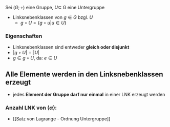 Sei $(G; \circ)$ eine Gruppe, $U \subseteq$ G  eine Untergruppe 
- Linksnebenklassen von $g\in G$ bzgl. $U$
	- $g \circ U=\{ g \circ u | u \in U \}$

### Eigenschaften 
- Linksnebenklassen sind entweder **gleich oder disjunkt**
- $|g \circ U|=|U|$
- $g \in g\circ U \text{, da: } e \in U$

## **Alle Elemente werden in den Linksnebenklassen erzeugt**
- jedes **Element der Gruppe darf nur einmal** in einer LNK erzeugt werden

### Anzahl LNK von $\langle \alpha \rangle$:
- [[Satz von Lagrange - Ordnung Untergruppe]]